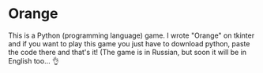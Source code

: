 # Orange
This is a Python (programming language) game. I wrote "Orange" on tkinter and if you want to play this game you just have to download python, paste the code there and that's it! (The game is in Russian, but soon it will be in English too... 👌
